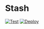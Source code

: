 # Stash

[![Test](https://github.com/stash-io/stash-api/actions/workflows/test.yaml/badge.svg)](https://github.com/stash-io/stash-api/actions/workflows/test.yaml)
[![Deploy](https://github.com/stash-io/stash-api/actions/workflows/deploy.yaml/badge.svg)](https://stash.tortitas.eu/)
